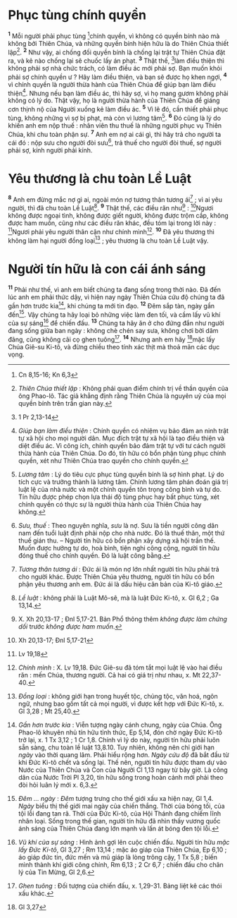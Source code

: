 # Phục tùng chính quyền
<sup><b>1</b></sup> Mỗi người phải phục tùng [^1*]chính quyền, vì không có quyền bính nào mà không bởi Thiên Chúa, và những quyền bính hiện hữu là do Thiên Chúa thiết lập[^1]. <sup><b>2</b></sup> Như vậy, ai chống đối quyền bính là chống lại trật tự Thiên Chúa đặt ra, và kẻ nào chống lại sẽ chuốc lấy án phạt. <sup><b>3</b></sup> Thật thế, [^2*]làm điều thiện thì không phải sợ nhà chức trách, có làm điều ác mới phải sợ. Bạn muốn khỏi phải sợ chính quyền ư ? Hãy làm điều thiện, và bạn sẽ được họ khen ngợi, <sup><b>4</b></sup> vì chính quyền là người thừa hành của Thiên Chúa để giúp bạn làm điều thiện[^2]. Nhưng nếu bạn làm điều ác, thì hãy sợ, vì họ mang gươm không phải không có lý do. Thật vậy, họ là người thừa hành của Thiên Chúa để giáng cơn thịnh nộ của Người xuống kẻ làm điều ác. <sup><b>5</b></sup> Vì lẽ đó, cần thiết phải phục tùng, không những vì sợ bị phạt, mà còn vì lương tâm[^3]. <sup><b>6</b></sup> Đó cũng là lý do khiến anh em nộp thuế : nhân viên thu thuế là những người phục vụ Thiên Chúa, khi chu toàn phận sự. <sup><b>7</b></sup> Anh em nợ ai cái gì, thì hãy trả cho người ta cái đó : nộp sưu cho người đòi sưu[^4], trả thuế cho người đòi thuế, sợ người phải sợ, kính người phải kính.

# Yêu thương là chu toàn Lề Luật
<sup><b>8</b></sup> Anh em đừng mắc nợ gì ai, ngoài món nợ tương thân tương ái[^5] ; vì ai yêu người, thì đã chu toàn Lề Luật[^6]. <sup><b>9</b></sup> Thật thế, các điều răn như[^7] : [^3*]Ngươi không được ngoại tình, không được giết người, không được trộm cắp, không được ham muốn, cũng như các điều răn khác, đều tóm lại trong lời này : [^4*]Ngươi phải yêu người thân cận như chính mình[^8]. <sup><b>10</b></sup> Đã yêu thương thì không làm hại người đồng loại[^9] ; yêu thương là chu toàn Lề Luật vậy.

# Người tín hữu là con cái ánh sáng
<sup><b>11</b></sup> Phải như thế, vì anh em biết chúng ta đang sống trong thời nào. Đã đến lúc anh em phải thức dậy, vì hiện nay ngày Thiên Chúa cứu độ chúng ta đã gần hơn trước kia[^10], khi chúng ta mới tin đạo. <sup><b>12</b></sup> Đêm sắp tàn, ngày gần đến[^11]. Vậy chúng ta hãy loại bỏ những việc làm đen tối, và cầm lấy vũ khí của sự sáng[^12] để chiến đấu. <sup><b>13</b></sup> Chúng ta hãy ăn ở cho đứng đắn như người đang sống giữa ban ngày : không chè chén say sưa, không chơi bời dâm đãng, cũng không cãi cọ ghen tuông[^13]. <sup><b>14</b></sup> Nhưng anh em hãy [^5*]mặc lấy Chúa Giê-su Ki-tô, và đừng chiều theo tính xác thịt mà thoả mãn các dục vọng.

[^1]: <i>Thiên Chúa thiết lập</i> : Không phải quan điểm chính trị về thần quyền của ông Phao-lô. Tác giả khẳng định rằng Thiên Chúa là nguyên uỷ của mọi quyền bính trên trần gian này.
[^2]: <i>Giúp bạn làm điều thiện</i> : Chính quyền có nhiệm vụ bảo đảm an ninh trật tự xã hội cho mọi người dân. Mục đích trật tự xã hội là tạo điều thiện và diệt điều ác. Vì công ích, chính quyền bảo đảm trật tự với tư cách người thừa hành của Thiên Chúa. Do đó, tín hữu có bổn phận tùng phục chính quyền, xét như Thiên Chúa trao quyền cho chính quyền.
[^3]: <i>Lương tâm</i> : Lý do tiêu cực phục tùng quyền bính là sợ hình phạt. Lý do tích cực và trưởng thành là lương tâm. Chính lương tâm phán đoán giá trị luật lệ của nhà nước và một chính quyền tôn trọng công bình và tự do. Tín hữu được phép chọn lựa thái độ tùng phục hay bất phục tùng, xét chính quyền có thực sự là người thừa hành của Thiên Chúa hay không.
[^4]: <i>Sưu, thuế</i> : Theo nguyên nghĩa, <i>sưu</i> là nợ. Sưu là tiền người công dân nam đến tuổi luật định phải nộp cho nhà nước. Đó là thuế thân, một thứ thuế gián thu. – Người tín hữu có bổn phận xây dựng xã hội trần thế. Muốn được hưởng tự do, hoà bình, tiện nghi công cộng, người tín hữu đóng thuế cho chính quyền. Đó là luật công bằng.
[^5]: <i>Tương thân tương ái</i> : Đức ái là món nợ lớn nhất người tín hữu phải trả cho người khác. Được Thiên Chúa yêu thương, người tín hữu có bổn phận yêu thương anh em. Đức ái là dấu hiệu căn bản của Ki-tô giáo.
[^6]: <i>Lề luật</i> : không phải là Luật Mô-sê, mà là luật Đức Ki-tô, x. Gl 6,2 ; Ga 13,14.
[^7]: X. Xh 20,13-17 ; Đnl 5,17-21. Bản Phổ thông thêm <i>không được làm chứng dối</i> trước <i>không được ham muốn</i>.
[^8]: <i>Chính mình</i> : X. Lv 19,18. Đức Giê-su đã tóm tắt mọi luật lệ vào hai điều răn : mến Chúa, thương người. Cả hai có giá trị như nhau, x. Mt 22,37-40.
[^9]: <i>Đồng loại</i> : không giới hạn trong huyết tộc, chủng tộc, văn hoá, ngôn ngữ, nhưng bao gồm tất cả mọi người, vì được kết hợp với Đức Ki-tô, x. Gl 3,28 ; Mt 25,40.
[^10]: <i>Gần hơn trước kia</i> : Viễn tượng ngày cánh chung, ngày của Chúa. Ông Phao-lô khuyên nhủ tín hữu tỉnh thức, Ep 5,14, đón chờ ngày Đức Ki-tô trở lại, x. 1 Tx 3,12 ; 1 Cr 1,8. Chính vì lý do này, người tín hữu phải luôn sẵn sàng, chu toàn lề luật 13,8.10. Tuy nhiên, không nên chỉ giới hạn <i>ngày</i> vào thời quang lâm. Phải hiểu rộng hơn. <i>Ngày cứu độ</i> đã bắt đầu từ khi Đức Ki-tô chết và sống lại. Thế nên, người tín hữu được tham dự vào Nước của Thiên Chúa và Con của Người Cl 1,13 ngay từ bây giờ. Là công dân của Nước Trời Pl 3,20, tín hữu sống trong hoàn cảnh mới phải theo đòi hỏi luân lý mới x. 6,3.
[^11]: <i>Đêm ... ngày</i> : <i>Đêm</i> tượng trưng cho thế giới xấu xa hiện nay, Gl 1,4. <i>Ngày</i> biểu thị thế giới mai ngày của chiến thắng. Thời của bóng tối, của tội lỗi đang tan rã. Thời của Đức Ki-tô, của Hội Thánh đang chiếm lĩnh nhân loại. Sống trong thế gian, người tín hữu đã nhìn thấy vương quốc ánh sáng của Thiên Chúa đang lớn mạnh và lấn át bóng đen tội lỗi.
[^12]: <i>Vũ khí của sự sáng</i> : Hình ảnh gợi lên cuộc chiến đấu. Người tín hữu <i>mặc lấy Đức Ki-tô</i>, Gl 3,27 ; Rm 13,14 ; mặc áo giáp của Thiên Chúa, Ep 6,10 ; áo giáp đức tin, đức mến và mũ giáp là lòng trông cậy, 1 Tx 5,8 ; biến mình thành khí giới công chính, Rm 6,13 ; 2 Cr 6,7 ; chiến đấu cho chân lý của Tin Mừng, Gl 2,6.
[^13]: <i>Ghen tuông</i> : Đối tượng của chiến đấu, x. 1,29-31. Bảng liệt kê các thói xấu khác.
[^1*]: Cn 8,15-16; Kn 6,3
[^2*]: 1 Pr 2,13-14
[^3*]: Xh 20,13-17; Đnl 5,17-21
[^4*]: Lv 19,18
[^5*]: Gl 3,27
